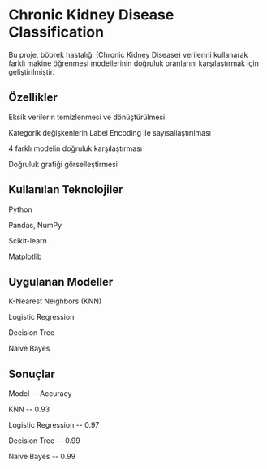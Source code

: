 # Chronic Kidney Disease Classification

Bu proje, böbrek hastalığı (Chronic Kidney Disease) verilerini kullanarak farklı makine öğrenmesi modellerinin doğruluk oranlarını karşılaştırmak için geliştirilmiştir.

## Özellikler

Eksik verilerin temizlenmesi ve dönüştürülmesi

Kategorik değişkenlerin Label Encoding ile sayısallaştırılması

4 farklı modelin doğruluk karşılaştırması

Doğruluk grafiği görselleştirmesi

## Kullanılan Teknolojiler

Python

Pandas, NumPy

Scikit-learn

Matplotlib

## Uygulanan Modeller

K-Nearest Neighbors (KNN)

Logistic Regression

Decision Tree

Naive Bayes

## Sonuçlar
Model --	Accuracy

KNN --	0.93

Logistic Regression --	0.97

Decision Tree --	0.99

Naive Bayes --	0.99
